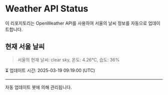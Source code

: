 
# Weather API Status

이 리포지토리는 OpenWeather API를 사용하여 서울의 날씨 정보를 자동으로 업데이트합니다.

## 현재 서울 날씨
> 서울의 현재 날씨: clear sky, 온도: 4.26°C, 습도: 36%

⏳ 업데이트 시간: 2025-03-19 09:19:00 (UTC)

---
자동 업데이트 봇에 의해 관리됩니다.
